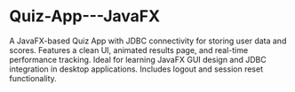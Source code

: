 # Quiz-App---JavaFX
A JavaFX-based Quiz App with JDBC connectivity for storing user data and scores. Features a clean UI, animated results page, and real-time performance tracking. Ideal for learning JavaFX GUI design and JDBC integration in desktop applications. Includes logout and session reset functionality.
